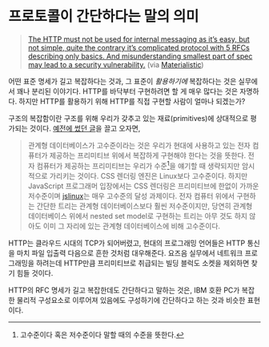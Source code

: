 프로토콜이 간단하다는 말의 의미
===============================

> [The HTTP must not be used for internal messaging as it’s easy, but not simple, quite the contrary it’s complicated protocol with 5 RFCs describing only basics. And misunderstanding smallest part of spec may lead to a security vulnerability.][1] (via [Materialistic][2])

어떤 표준 명세가 길고 복잡하다는 것과, 그 표준이 *활용하기에* 복잡하다는 것은 실무에서 꽤나 분리된 이야기다. HTTP를 바닥부터 구현하려면 할 게 매우 많다는 것은 자명하다. 하지만 HTTP를 활용하기 위해 HTTP를 직접 구현할 사람이 얼마나 되겠는가?

구조의 복잡함이란 구조를 위해 우리가 갖추고 있는 재료(primitives)에 상대적으로 평가되는 것이다. [예전에 썼던 글][3]을 끌고 오자면,

> 관계형 데이터베이스가 고수준이라는 것은 우리가 현대에 사용하고 있는 전자 컴퓨터가 제공하는 프리미티브 위에서 복잡하게 구현해야 한다는 것을 뜻한다. 전자 컴퓨터가 제공하는 프리미티브는 우리가 수준[^1]을 얘기할 때 생략되지만 암시적으로 가리키는 것이다. CSS 렌더링 엔진은 Linux보다 고수준이다. 하지만 JavaScript 프로그래머 입장에서는 CSS 렌더링은 프리미티브에 한없이 가까운 저수준이며 [jslinux][4]는 매우 고수준의 달성 과제이다. 전자 컴퓨터 위에서 구현하는 간단한 트리는 관계형 데이터베이스보다 훨씬 저수준이지만, 당연히 관계형 데이터베이스 위에서 nested set model로 구현하는 트리는 아무 것도 하지 않아도 이미 그 자리에 있는 관계형 데이터베이스에 비해 고수준이다.

HTTP는 클라우드 시대의 TCP가 되어버렸고, 현대의 프로그래밍 언어들은 HTTP 통신을 마치 파일 입출력 다음으로 흔한 것처럼 대우해준다. 요즈음 실무에서 네트워크 프로그래밍을 하려는데 HTTP만큼 프리미티브로 취급되는 빌딩 블럭도 소켓을 제외하면 찾기 힘들 것이다.

HTTP의 RFC 명세가 길고 복잡한데도 간단하다고 말하는 것은, IBM 호환 PC가 복잡한 물리적 구성요소로 이루어져 있음에도 구성하기에 간단하다고 하는 것과 비슷한 표현이다.

[^1]: 고수준이다 혹은 저수준이다 말할 때의 수준을 뜻한다.

[1]: https://medium.com/@paulcolomiets/the-future-of-asynchronous-io-in-python-ce200536d847
[2]: http://blog.materialistic.kr/post/141087802693
[3]: http://blog.dahlia.kr/post/21013840165
[4]: http://bellard.org/jslinux/
